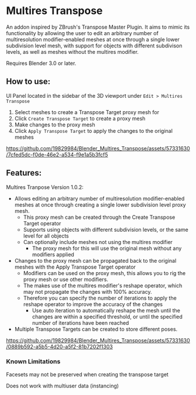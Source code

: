# Multires Transpose
An addon inspired by ZBrush's Transpose Master Plugin. It aims to mimic its functionality by allowing the user to edit an arbitrary number of multiresolution modifier-enabled meshes at once through a single lower subdivision level mesh, with support for objects with different subdivison levels, as well as meshes without the multires modifier.

Requires Blender 3.0 or later.

## How to use:
UI Panel located in the sidebar of the 3D viewport under `Edit > Multires Transpose`
1. Select meshes to create a Transpose Target proxy mesh for
2. Click `Create Transpose Target` to create a proxy mesh
3. Make changes to the proxy mesh
4. Click `Apply Transpose Target` to apply the changes to the original meshes


https://github.com/19829984/Blender_Multires_Transpose/assets/57331630/7cfed5dc-f0de-46e2-a534-f9e1a5b3fcf5


## Features:
Multires Tranpose Version 1.0.2:
* Allows editing an arbitrary number of multiresolution modifier-enabled meshes at once through creating a single lower subdivision level proxy mesh.
    * This proxy mesh can be created through the Create Transpose Target operator
    * Supports using objects with different subdivision levels, or the same level for all objects
    * Can optionally include meshes not using the multires modifier
        * The proxy mesh for this will use the original mesh without any modifiers applied
* Changes to the proxy mesh can be propagated back to the original meshes with the Apply Transpose Target operator
    * Modifiers can be used on the proxy mesh, this allows you to rig the proxy mesh or use other modifiers.
    * The makes use of the multires modifier's reshape operator, which may not propagate the changes with 100% accuracy.
    * Therefore you can specify the number of iterations to apply the reshape operator to improve the accuracy of the changes
        * Use auto iteration to automatically reshape the mesh until the changes are within a specified threshold, or until the specified number of iterations have been reached
* Multiple Transpose Targets can be created to store different poses.
  
https://github.com/19829984/Blender_Multires_Transpose/assets/57331630/0889b592-a5b5-4d20-a5f2-81b7202f1303

### Known Limitations
Facesets may not be preserved when creating the transpose target

Does not work with multiuser data (instancing)
